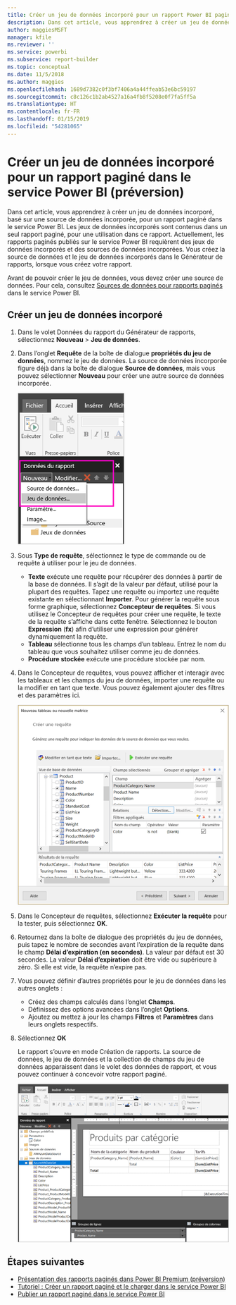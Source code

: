 ```yaml
---
title: Créer un jeu de données incorporé pour un rapport Power BI paginé (préversion)
description: Dans cet article, vous apprendrez à créer un jeu de données incorporé, basé sur une source de données incorporée, pour un rapport paginé dans le service Power BI.
author: maggiesMSFT
manager: kfile
ms.reviewer: ''
ms.service: powerbi
ms.subservice: report-builder
ms.topic: conceptual
ms.date: 11/5/2018
ms.author: maggies
ms.openlocfilehash: 1689d7382c0f3bf7406a4a44ffeab53e6bc59197
ms.sourcegitcommit: c8c126c1b2ab4527a16a4fb8f5208e0f7fa5ff5a
ms.translationtype: HT
ms.contentlocale: fr-FR
ms.lasthandoff: 01/15/2019
ms.locfileid: "54281065"
---
```

# <a name="create-an-embedded-dataset-for-a-paginated-report-in-the-power-bi-service-preview"></a>Créer un jeu de données incorporé pour un rapport paginé dans le service Power BI (préversion)
Dans cet article, vous apprendrez à créer un jeu de données incorporé, basé sur une source de données incorporée, pour un rapport paginé dans le service Power BI. Les jeux de données incorporés sont contenus dans un seul rapport paginé, pour une utilisation dans ce rapport. Actuellement, les rapports paginés publiés sur le service Power BI requièrent des jeux de données incorporés et des sources de données incorporées. Vous créez la source de données et le jeu de données incorporés dans le Générateur de rapports, lorsque vous créez votre rapport. 

Avant de pouvoir créer le jeu de données, vous devez créer une source de données. Pour cela, consultez [Sources de données pour rapports paginés](paginated-reports-embedded-data-source.md) dans le service Power BI.
  
## <a name="create-an-embedded-dataset"></a>Créer un jeu de données incorporé
  
1. Dans le volet Données du rapport du Générateur de rapports, sélectionnez **Nouveau** > **Jeu de données**.

1. Dans l’onglet **Requête** de la boîte de dialogue **propriétés du jeu de données**, nommez le jeu de données. La source de données incorporée figure déjà dans la boîte de dialogue **Source de données**, mais vous pouvez sélectionner **Nouveau** pour créer une autre source de données incorporée.
 
   ![Nouveau jeu de données](media/paginated-reports-create-embedded-dataset/power-bi-paginated-new-dataset.png)  

3. Sous **Type de requête**, sélectionnez le type de commande ou de requête à utiliser pour le jeu de données. 
    - **Texte** exécute une requête pour récupérer des données à partir de la base de données. Il s’agit de la valeur par défaut, utilisé pour la plupart des requêtes. Tapez une requête ou importez une requête existante en sélectionnant **Importer**. Pour générer la requête sous forme graphique, sélectionnez **Concepteur de requêtes**. Si vous utilisez le Concepteur de requêtes pour créer une requête, le texte de la requête s’affiche dans cette fenêtre. Sélectionnez le bouton **Expression** (**fx**) afin d’utiliser une expression pour générer dynamiquement la requête. 
    - **Tableau** sélectionne tous les champs d’un tableau. Entrez le nom du tableau que vous souhaitez utiliser comme jeu de données.
    - **Procédure stockée** exécute une procédure stockée par nom.

4. Dans le Concepteur de requêtes, vous pouvez afficher et interagir avec les tableaux et les champs du jeu de données, importer une requête ou la modifier en tant que texte. Vous pouvez également ajouter des filtres et des paramètres ici. 

    ![Concepteur de requêtes](media/paginated-reports-create-embedded-dataset/power-bi-paginated-embedded-dataset-edit-query.png)

5. Dans le Concepteur de requêtes, sélectionnez **Exécuter la requête** pour la tester, puis sélectionnez **OK**.

1. Retournez dans la boîte de dialogue des propriétés du jeu de données, puis tapez le nombre de secondes avant l’expiration de la requête dans le champ **Délai d’expiration (en secondes)**. La valeur par défaut est 30 secondes. La valeur **Délai d’expiration** doit être vide ou supérieure à zéro. Si elle est vide, la requête n’expire pas.

7.  Vous pouvez définir d’autres propriétés pour le jeu de données dans les autres onglets :
    - Créez des champs calculés dans l’onglet **Champs**.
    - Définissez des options avancées dans l’onglet **Options**.
    - Ajoutez ou mettez à jour les champs **Filtres** et **Paramètres** dans leurs onglets respectifs.

8. Sélectionnez **OK**
 
   Le rapport s’ouvre en mode Création de rapports. La source de données, le jeu de données et la collection de champs du jeu de données apparaissent dans le volet des données de rapport, et vous pouvez continuer à concevoir votre rapport paginé.  

    ![Jeu de données en mode Création de rapport](media/paginated-reports-create-embedded-dataset/power-bi-paginated-embedded-dataset-report-design-view.png) 
 
## <a name="next-steps"></a>Étapes suivantes 

- [Présentation des rapports paginés dans Power BI Premium (préversion)](paginated-reports-report-builder-power-bi.md)  
- [Tutoriel : Créer un rapport paginé et le charger dans le service Power BI](paginated-reports-quickstart-aw.md)
- [Publier un rapport paginé dans le service Power BI](paginated-reports-save-to-power-bi-service.md)

